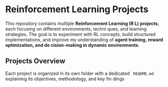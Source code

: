 # **Reinforcement Learning Projects**

This repository contains multiple **Reinforcement Learning (R
L) projects**, each focusing on different environments, techni
ques, and learning strategies. The goal is to experiment with
RL concepts, build structured implementations, and improve my
understanding of **agent training, reward optimization, and de
cision-making in dynamic environments**.

## **Projects Overview**

Each project is organized in its own folder with a dedicated `
README.md` explaining its objectives, methodology, and key fin
dings